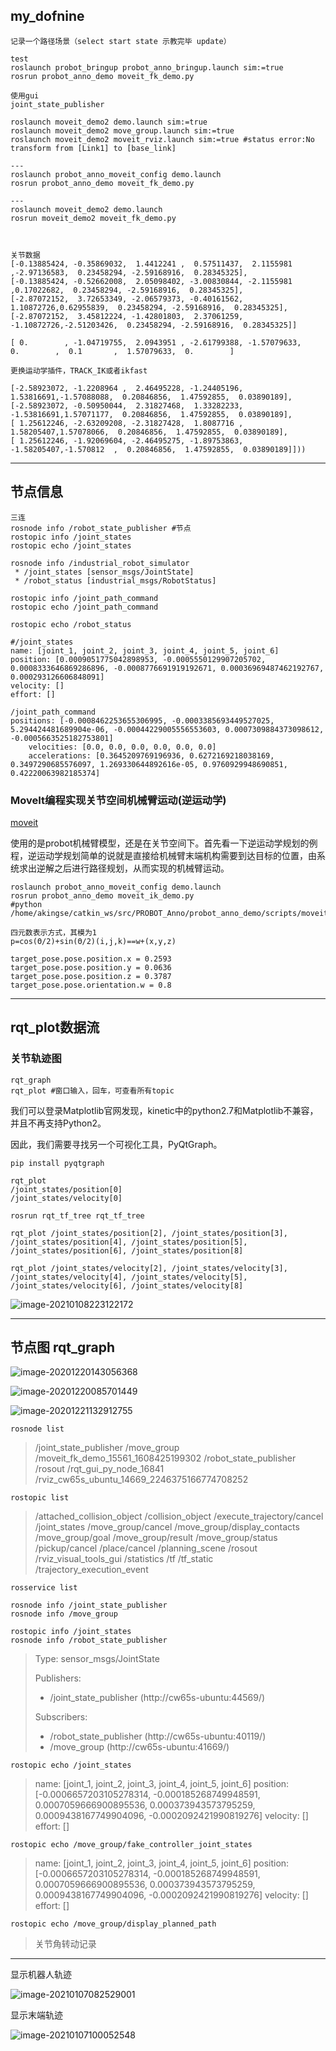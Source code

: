 ## my_dofnine

```shell
记录一个路径场景（select start state 示教完毕 update）

test
roslaunch probot_bringup probot_anno_bringup.launch sim:=true
rosrun probot_anno_demo moveit_fk_demo.py

使用gui
joint_state_publisher 

roslaunch moveit_demo2 demo.launch sim:=true
roslaunch moveit_demo2 move_group.launch sim:=true
roslaunch moveit_demo2 moveit_rviz.launch sim:=true #status error:No transform from [Link1] to [base_link]

---
roslaunch probot_anno_moveit_config demo.launch
rosrun probot_anno_demo moveit_fk_demo.py

---
roslaunch moveit_demo2 demo.launch
rosrun moveit_demo2 moveit_fk_demo.py



```

```
关节数据
[-0.13885424, -0.35869032,  1.4412241 ,  0.57511437,  2.1155981 ,-2.97136583,  0.23458294, -2.59168916,  0.28345325],
[-0.13885424, -0.52662008,  2.05098402, -3.00830844, -2.1155981 ,0.17022682,  0.23458294, -2.59168916,  0.28345325],
[-2.87072152,  3.72653349, -2.06579373, -0.40161562,  1.10872726,0.62955839,  0.23458294, -2.59168916,  0.28345325],
[-2.87072152,  3.45812224, -1.42801803,  2.37061259, -1.10872726,-2.51203426,  0.23458294, -2.59168916,  0.28345325]]

[ 0.        , -1.04719755,  2.0943951 , -2.61799388, -1.57079633,        0.        ,  0.1       ,  1.57079633,  0.        ]

更换运动学插件，TRACK_IK或者ikfast

[-2.58923072, -1.2208964 ,  2.46495228, -1.24405196,  1.53816691,-1.57088088,  0.20846856,  1.47592855,  0.03890189],
[-2.58923072, -0.50950044,  2.31827468,  1.33282233, -1.53816691,1.57071177,  0.20846856,  1.47592855,  0.03890189],
[ 1.25612246, -2.63209208, -2.31827428,  1.8087716 ,  1.58205407,1.57078066,  0.20846856,  1.47592855,  0.03890189],
[ 1.25612246, -1.92069604, -2.46495275, -1.89753863, -1.58205407,-1.570812  ,  0.20846856,  1.47592855,  0.03890189]]))

```



---

## 节点信息

```shell
三连
rosnode info /robot_state_publisher #节点
rostopic info /joint_states 
rostopic echo /joint_states

rosnode info /industrial_robot_simulator
 * /joint_states [sensor_msgs/JointState]
 * /robot_status [industrial_msgs/RobotStatus]

rostopic info /joint_path_command
rostopic echo /joint_path_command

rostopic echo /robot_status
```



```
#/joint_states
name: [joint_1, joint_2, joint_3, joint_4, joint_5, joint_6]
position: [0.0009051775042898953, -0.0005550129907205702, 0.0008333646869286896, -0.0008776691919192671, 0.00036969487462192767, 0.000293126606848091]
velocity: []
effort: []

/joint_path_command
positions: [-0.0008462253655306995, -0.0003385693449527025, 5.294424481689904e-06, -0.00044229005556553603, 0.0007309884373098612, -0.0005663525182753801]
    velocities: [0.0, 0.0, 0.0, 0.0, 0.0, 0.0]
    accelerations: [0.3645209769196936, 0.6272169218038169, 0.3497290685576097, 1.269330644892616e-05, 0.9760929948690851, 0.42220063982185374]

```



### MoveIt编程实现关节空间机械臂运动(逆运动学)

[moveit](https://www.guyuehome.com/17379)

使用的是probot机械臂模型，还是在关节空间下。首先看一下逆运动学规划的例程，逆运动学规划简单的说就是直接给机械臂末端机构需要到达目标的位置，由系统求出逆解之后进行路径规划，从而实现的机械臂运动。

```shell
roslaunch probot_anno_moveit_config demo.launch
rosrun probot_anno_demo moveit_ik_demo.py
#python /home/akingse/catkin_ws/src/PROBOT_Anno/probot_anno_demo/scripts/moveit_ik_demo.py
```

```
四元数表示方式，其模为1
p=cos(Θ/2)+sin(Θ/2)(i,j,k)==w+(x,y,z)

target_pose.pose.position.x = 0.2593
target_pose.pose.position.y = 0.0636
target_pose.pose.position.z = 0.3787
target_pose.pose.orientation.w = 0.8
```

---

## rqt_plot数据流

### 关节轨迹图

```
rqt_graph 
rqt_plot #窗口输入，回车，可查看所有topic
```

我们可以登录Matplotlib官网发现，kinetic中的python2.7和Matplotlib不兼容，并且不再支持Python2。

因此，我们需要寻找另一个可视化工具，PyQtGraph。

```
pip install pyqtgraph

rqt_plot
/joint_states/position[0]
/joint_states/velocity[0]

rosrun rqt_tf_tree rqt_tf_tree 

rqt_plot /joint_states/position[2], /joint_states/position[3], /joint_states/position[4], /joint_states/position[5], /joint_states/position[6], /joint_states/position[8]

rqt_plot /joint_states/velocity[2], /joint_states/velocity[3], /joint_states/velocity[4], /joint_states/velocity[5], /joint_states/velocity[6], /joint_states/velocity[8]
```

![image-20210108223122172](https://i.loli.net/2021/01/08/N34fVhaHCq5P1up.png)





---

## 节点图 rqt_graph

![image-20201220143056368](https://i.loli.net/2021/01/07/zOGUS5ljNhQIWTH.png)

![image-20201220085701449](https://i.loli.net/2021/01/07/zuroJ3MEGmA4HZf.png)

![image-20201221132912755](https://i.loli.net/2021/01/07/86NE2emVgwOnDjl.png)

```
rosnode list
```

> /joint_state_publisher
> /move_group
> /moveit_fk_demo_15561_1608425199302
> /robot_state_publisher
> /rosout
> /rqt_gui_py_node_16841
> /rviz_cw65s_ubuntu_14669_2246375166774708252

```
rostopic list
```

> /attached_collision_object
> /collision_object
> /execute_trajectory/cancel
> /joint_states
> /move_group/cancel
> /move_group/display_contacts
> /move_group/goal
> /move_group/result
> /move_group/status
> /pickup/cancel
> /place/cancel
> /planning_scene
> /rosout
> /rviz_visual_tools_gui
> /statistics
> /tf /tf_static
> /trajectory_execution_event

```
rosservice list
```



```
rosnode info /joint_state_publisher
rosnode info /move_group

rostopic info /joint_states
rosnode info /robot_state_publisher
```

> Type: sensor_msgs/JointState
>
> Publishers: 
>
>  * /joint_state_publisher (http://cw65s-ubuntu:44569/)
>
> Subscribers: 
>
>  * /robot_state_publisher (http://cw65s-ubuntu:40119/)
>  * /move_group (http://cw65s-ubuntu:41669/)

```
rostopic echo /joint_states
```

> name: [joint_1, joint_2, joint_3, joint_4, joint_5, joint_6]
> position: [-0.0006657203105278314, -0.000185268749948591, 0.0007059666900895536, 0.000373943573795259, 0.0009438167749904096, -0.0002092421990819276]
> velocity: []
> effort: []

```
rostopic echo /move_group/fake_controller_joint_states 
```

> name: [joint_1, joint_2, joint_3, joint_4, joint_5, joint_6]
> position: [-0.0006657203105278314, -0.000185268749948591, 0.0007059666900895536, 0.000373943573795259, 0.0009438167749904096, -0.0002092421990819276]
> velocity: []
> effort: []

```
rostopic echo /move_group/display_planned_path
```

> 关节角转动记录

---

显示机器人轨迹

![image-20210107082529001](https://i.loli.net/2021/01/07/lce21VCsRhyPGH5.png)

显示末端轨迹

![image-20210107100052548](https://i.loli.net/2021/01/07/GwyABuJtQeWzxCK.png)





